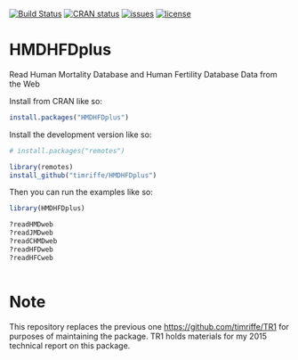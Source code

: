 [![Build Status](https://travis-ci.org/timriffe/TR1.svg?branch=master)](https://travis-ci.org/timriffe/TR1)
[![CRAN status](https://www.r-pkg.org/badges/version/HMDHFDplus)](https://cran.r-project.org/package=HMDHFDplus)
[![issues](https://img.shields.io/github/issues-raw/timriffe/HMDHFDplus.svg)](https://github.com/timriffe/TR1/issues)
[![license](https://img.shields.io/badge/License-GPL%20v2-blue.svg)](https://github.com/timriffe/TR1/tree/master/TR1/HMDHFDplus/LICENSE)

# HMDHFDplus
Read Human Mortality Database and Human Fertility Database Data from the Web

Install from CRAN like so:
```r
install.packages("HMDHFDplus")
```

Install the development version like so:
```r
# install.packages("remotes")

library(remotes)
install_github("timriffe/HMDHFDplus")
```

Then you can run the examples like so:

```r
library(HMDHFDplus)

?readHMDweb
?readJMDweb
?readCHMDweb
?readHFDweb
?readHFCweb
             
```
# Note
This repository replaces the previous one <https://github.com/timriffe/TR1> for purposes of maintaining the package. TR1 holds materials for my 2015 technical report on this package.
